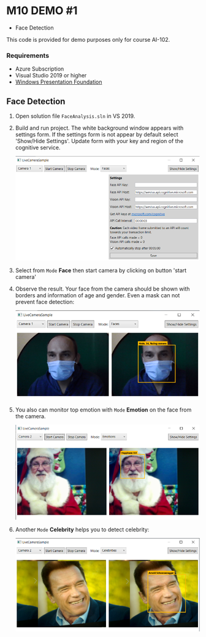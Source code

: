 # M10 DEMO #1

- Face Detection

This code is provided for demo purposes only for course AI-102.

### Requirements
- Azure Subscription
- Visual Studio 2019 or higher
- [Windows Presentation Foundation](https://visualstudio.microsoft.com/vs/features/wpf/)

## Face Detection

1. Open solution file `FaceAnalysis.sln` in VS 2019.

1. Build and run project. The white background window appears with settings form. If the settings form is not appear by default select 'Show/Hide Settings'. Update form with your key and region of the cognitive service.

    ![settings](settings.png)

1. Select from `Mode` **Face** then start camera by clicking on button 'start camera'

1. Observe the result. Your face from the camera should be shown with borders and information of age and gender. Even a mask can not prevent face detection:  

   ![mask](mask.png)

1. You also can monitor top emotion with `Mode` **Emotion** on the face from the camera.

   ![emotion](emotion.png)

1. Another `Mode` **Celebrity** helps you to detect celebrity:

    ![arni](arni.png) 
    
